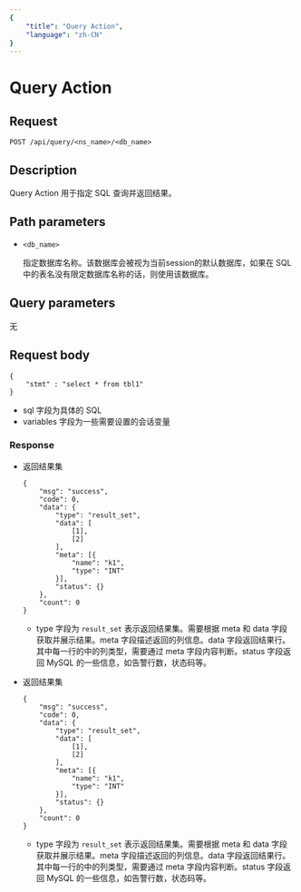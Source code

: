 ```yaml
---
{
    "title": "Query Action",
    "language": "zh-CN"
}
---
```


<!-- 
Licensed to the Apache Software Foundation (ASF) under one
or more contributor license agreements.  See the NOTICE file
distributed with this work for additional information
regarding copyright ownership.  The ASF licenses this file
to you under the Apache License, Version 2.0 (the
"License"); you may not use this file except in compliance
with the License.  You may obtain a copy of the License at

  http://www.apache.org/licenses/LICENSE-2.0

Unless required by applicable law or agreed to in writing,
software distributed under the License is distributed on an
"AS IS" BASIS, WITHOUT WARRANTIES OR CONDITIONS OF ANY
KIND, either express or implied.  See the License for the
specific language governing permissions and limitations
under the License.
-->

# Query Action


## Request

```
POST /api/query/<ns_name>/<db_name>
```

## Description

Query Action 用于指定 SQL 查询并返回结果。
    
## Path parameters

* `<db_name>`

    指定数据库名称。该数据库会被视为当前session的默认数据库，如果在 SQL 中的表名没有限定数据库名称的话，则使用该数据库。

## Query parameters

无

## Request body

```
{
    "stmt" : "select * from tbl1"
}
```

* sql 字段为具体的 SQL
* variables 字段为一些需要设置的会话变量

### Response

* 返回结果集

    ```
    {
    	"msg": "success",
    	"code": 0,
    	"data": {
    		"type": "result_set",
    		"data": [
    			[1],
    			[2]
    		],
    		"meta": [{
    			"name": "k1",
    			"type": "INT"
    		}],
    		"status": {}
    	},
    	"count": 0
    }
    ```

    * type 字段为 `result_set` 表示返回结果集。需要根据 meta 和 data 字段获取并展示结果。meta 字段描述返回的列信息。data 字段返回结果行。其中每一行的中的列类型，需要通过 meta 字段内容判断。status 字段返回 MySQL 的一些信息，如告警行数，状态码等。

* 返回结果集

    ```
    {
    	"msg": "success",
    	"code": 0,
    	"data": {
    		"type": "result_set",
    		"data": [
    			[1],
    			[2]
    		],
    		"meta": [{
    			"name": "k1",
    			"type": "INT"
    		}],
    		"status": {}
    	},
    	"count": 0
    }
    ```

    * type 字段为 `result_set` 表示返回结果集。需要根据 meta 和 data 字段获取并展示结果。meta 字段描述返回的列信息。data 字段返回结果行。其中每一行的中的列类型，需要通过 meta 字段内容判断。status 字段返回 MySQL 的一些信息，如告警行数，状态码等。